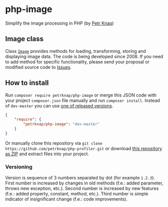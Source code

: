 # php-image

Simplify the image processing in PHP (by [Petr Knap])


## Image class

Class [`Image`] provides methods for loading, transforming, storing and displaying image data.
The code is being developed since 2008.
If you need to add method for specific functionality, please send your proposal or modified source code to [Issues].


## How to install

Run `composer require petrknap/php-image` or merge this JSON code with your project `composer.json` file manually and run `composer install`.
Instead of `dev-master` you can use [one of released versions].

```json
{
    "require": {
        "petrknap/php-image": "dev-master"
    }
}
```

Or manually clone this repository via `git clone https://github.com/petrknap/php-profiler.git` or download [this repository as ZIP] and extract files into your project.

### Versioning

Version is sequence of 3 numbers separated by dot (for example `1.2.3`).
First number is increased by changes in old methods (f.e.: added parameter, throws new exception, etc.).
Second number is increased by new features (f.e.: added property, constant, method, etc.).
Third number is simple indicator of insignificant change (f.e.: code improvements).


[Petr Knap]:http://petrknap.cz/
[`Image`]:https://github.com/petrknap/php-image/blob/master/src/Image/Image.php
[Issues]:https://github.com/petrknap/php-image/issues
[one of released versions]:https://github.com/petrknap/php-image/releases
[this repository as ZIP]:https://github.com/petrknap/php-image/archive/master.zip
